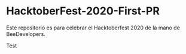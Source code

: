 # HacktoberFest-2020-First-PR
Este repositorio es para celebrar el Hacktoberfest 2020 de la mano de BeeDevelopers.



Test
